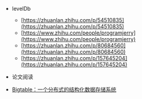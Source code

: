 
- levelDb
  - [https://zhuanlan.zhihu.com/p/54510835](https://zhuanlan.zhihu.com/p/54510835)
  - [https://www.zhihu.com/people/programjerry](https://www.zhihu.com/people/programjerry)
  - [https://zhuanlan.zhihu.com/p/80684560](https://zhuanlan.zhihu.com/p/80684560)
  - [https://zhuanlan.zhihu.com/p/157645204](https://zhuanlan.zhihu.com/p/157645204)

- 论文阅读
 - [Bigtable：一个分布式的结构化数据存储系统](http://www.uml.org.cn/sjjm/201507233.asp)
